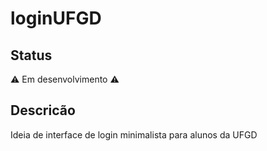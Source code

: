 # loginUFGD
## Status
⚠️ Em desenvolvimento ⚠️
## Descricão
Ideia de interface de login minimalista para alunos da UFGD
